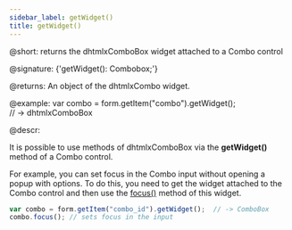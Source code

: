 ```yaml
---
sidebar_label: getWidget()
title: getWidget()
---          
```


@short: returns the dhtmlxComboBox widget attached to a Combo control

@signature: {'getWidget(): Combobox;'}

@returns:
An object of the dhtmlxCombo widget.

@example:
var combo = form.getItem("combo").getWidget();  
// -> dhtmlxComboBox

@descr:

It is possible to use methods of dhtmlxComboBox via the **getWidget()** method of a Combo control.

For example, you can set focus in the Combo input without opening a popup with options. To do this, you need to get the widget attached to the Combo control and then use the [focus()](combobox/api/combobox_focus_method.md) method of this widget.

~~~js
var combo = form.getItem("combo_id").getWidget();  // -> ComboBox
combo.focus(); // sets focus in the input
~~~
